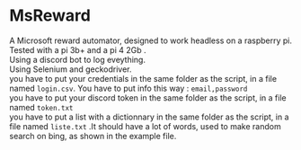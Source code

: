 #  MsReward


A Microsoft reward automator, designed to work headless on a raspberry pi. Tested with a pi 3b+ and a pi 4 2Gb .  
Using a discord bot to log eveything.  
Using Selenium and geckodriver.  
you have to put your credentials in the same folder as the script, in a file named `login.csv`. You have to put info this way : `email,password`   
you have to put your discord token in the same folder as the script, in a file named `token.txt`   
you have to put a list with a dictionnary in the same folder as the script, in a file named  `liste.txt`  .It should have a lot of words, used to make random search on bing, as shown in the example file.  
